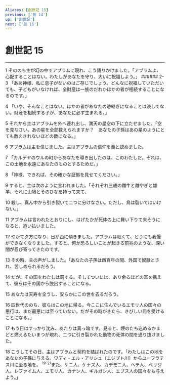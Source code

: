 ```yaml
---
Aliases: [創世記 15]
previous: ['創 14']
up: ['創世記']
next: ['創 16']
---
```

# 創世記 15

***




1 
そののち主が幻の中でアブラムに現れ、こう語りかけました。「アブラムよ、心配することはない。わたしがあなたを守り、大いに祝福しよう。」 ###### 2-3 「ああ神様、私に息子がないのはご存じでしょう。どんなに祝福していただいても、子どもがいなければ、全財産は一族のだれかほかの者が相続することになるのです。」 



4 
「いや、そんなことはない。ほかの者があなたの跡継ぎになることは決してない。財産を相続する子が、あなたに必ず生まれる。」 



5 
それから主はアブラムを外へ連れ出し、満天の星空の下に立たせました。「空を見なさい。あの星を全部数えられますか？　あなたの子孫はあの星のようにとても数えきれないほどの数になる。」 



6 
アブラムは主を信じました。主はアブラムの信仰を義と認めました。 



7 
「カルデヤのウルの町からあなたを導き出したのは、このわたしだ。それは、この土地を永遠にあなたのものとするためだ。」 



8 
「神様、できれば、その確かな証拠を見せてください。」 



9 
すると、主は次のように言われました。「それぞれ三歳の雌牛と雌やぎと雄羊、それに山鳩とそのひなを持って来て、 



10 
殺し、真ん中から引き裂いて二つに分けなさい。ただし、鳥は裂いてはいけない。」 



11 
アブラムは言われたとおりにし、はげたかが死体の上に舞い下りて来そうになると、追い払いました。 



12 
やがて夕方になり、日が西に傾きました。アブラムは眠くて、どうにも我慢ができなくなりました。すると、何か恐ろしいことが起きる前兆のような、深い闇が忍び寄ってきたのです。 



13 
その時、主の声がしました。「あなたの子孫は四百年の間、外国で奴隷とされ、苦しめられるだろう。 



14 
だが、その国をわたしは罰する。そしてついには、あり余るほどの富を携えて、彼らはその国から脱出することになる。 



15 
あなたは天寿を全うし、安らかにこの世を去るだろう。 



16 
四世代ののち、彼らはこの地に帰る。今ここに住んでいるエモリ人の国々の悪行は、まだ最悪には至っていない。だがその時がきたら、きびしい罰を受けることになる。」 



17 
もう日はすっかり沈み、あたりは真っ暗です。見ると、煙のたち込めるかまどと燃えるたいまつが現れ、二つに引き裂かれた動物の死体の間を通り抜けました。 



18 
こうしてその日、主はアブラムと契約を結ばれたのです。「わたしはこの地をあなたの子孫に与える。ワディ・エル・アリシュ〔エジプト川〕からユーフラテス川に至る地を。 <sup class="versenum">19-21</sup>また、ケニ人、ケナズ人、カデモニ人、ヘテ人、ペリジ人、レファイム人、エモリ人、カナン人、ギルガシ人、エブス人の国々をも与えよう。」
